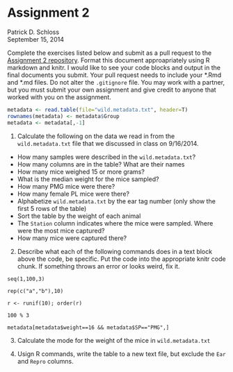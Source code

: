 # Assignment 2
Patrick D. Schloss  
September 15, 2014  

Complete the exercises listed below and submit as a pull request to the [Assignment 2 repository](http://www.github.com/microbialinformatics/assignment02).  Format this document approapriately using R markdown and knitr. I would like to see your code blocks and output in the final documents you submit. Your pull request needs to include your *.Rmd and *.md files. Do not alter the `.gitignore` file. You may work with a partner, but you must submit your own assignment and give credit to anyone that worked with you on the assignment.


```r
metadata <- read.table(file="wild.metadata.txt", header=T)
rownames(metadata) <- metadata$Group
metadata <- metadata[,-1]
```

1.  Calculate the following on the data we read in from the `wild.metadata.txt` file that we discussed in class on 9/16/2014.

  * How many samples were described in the `wild.metadata.txt`?
  * How many columns are in the table? What are their names
  * How many mice weighed 15 or more grams?
  * What is the median weight for the mice sampled?
  * How many PMG mice were there?
  * How many female PL mice were there?
  * Alphabetize `wild.metadata.txt` by the ear tag number (only show the first 5 rows of the table)
  * Sort the table by the weight of each animal
  * The `Station` column indicates where the mice were sampled. Where were the most mice captured?
  * How many mice were captured there?


2.	Describe what each of the following commands does in a text block above the code, be specific. Put the code into the appropriate knitr code chunk. If something throws an error or looks weird, fix it.

```
seq(1,100,3)
```

```
rep(c("a","b"),10)
```

```
r <- runif(10); order(r)
```

```
100 % 3
```

```
metadata[metadata$weight==16 && metadata$SP=="PMG",]
```


3.	Calculate the mode for the weight of the mice in `wild.metadata.txt`


4.	Usign R commands, write the table to a new text file, but exclude the `Ear` and `Repro` columns.

